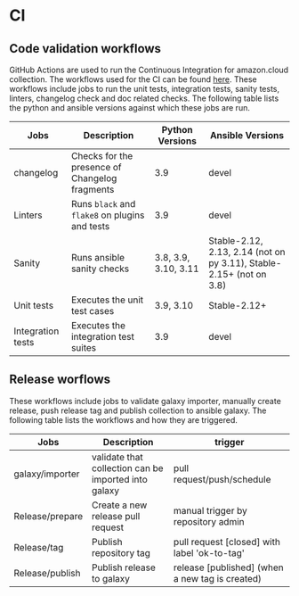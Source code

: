 # CI

## Code validation workflows

GitHub Actions are used to run the Continuous Integration for amazon.cloud collection. The workflows used for the CI can be found [here](https://github.com/ansible-collections/amazon.cloud/tree/main/.github/workflows). These workflows include jobs to run the unit tests, integration tests, sanity tests, linters, changelog check and doc related checks. The following table lists the python and ansible versions against which these jobs are run.

| Jobs              | Description                                    | Python Versions      | Ansible Versions                                                    |
| ----------------- | ---------------------------------------------- | -------------------- | ------------------------------------------------------------------- |
| changelog         | Checks for the presence of Changelog fragments | 3.9                  | devel                                                               |
| Linters           | Runs `black` and `flake8` on plugins and tests | 3.9                  | devel                                                               |
| Sanity            | Runs ansible sanity checks                     | 3.8, 3.9, 3.10, 3.11 | Stable-2.12, 2.13, 2.14 (not on py 3.11), Stable-2.15+ (not on 3.8) |
| Unit tests        | Executes the unit test cases                   | 3.9, 3.10            | Stable-2.12+                                                        |
| Integration tests | Executes the integration test suites           | 3.9                  | devel                                                               |

## Release worflows

These workflows include jobs to validate galaxy importer, manually create release, push release tag and publish collection to ansible galaxy. The following table lists the workflows and how they are triggered.

| Jobs            | Description                                          | trigger                                         |
| --------------- | ---------------------------------------------------- | ----------------------------------------------- |
| galaxy/importer | validate that collection can be imported into galaxy | pull request/push/schedule                      |
| Release/prepare | Create a new release pull request                    | manual trigger by repository admin              |
| Release/tag     | Publish repository tag                               | pull request [closed] with label 'ok-to-tag'    |
| Release/publish | Publish release to galaxy                            | release [published] (when a new tag is created) |

